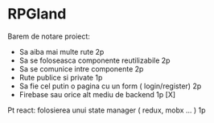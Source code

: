 # RPGland

Barem de notare proiect: 

- Sa aiba mai multe rute  2p
- Sa se foloseasca componente reutilizabile 2p
- Sa se comunice intre componente 2p
- Rute publice si private 1p
- Sa fie cel putin o pagina cu un form ( login/register) 2p
- Firebase sau orice alt mediu de backend 1p [X] 

Pt react: folosierea unui state manager ( redux, mobx ... ) 1p
